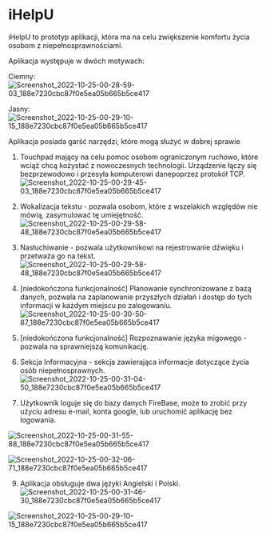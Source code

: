 # iHelpU
iHelpU to prototyp aplikacji, która ma na celu zwiększenie komfortu życia osobom z niepełnosprawnościami.

Aplikacja występuje w dwóch motywach:

Ciemny:
![Screenshot_2022-10-25-00-28-59-03_188e7230cbc87f0e5ea05b665b5ce417](https://user-images.githubusercontent.com/116317390/197642667-ae0248b7-81f0-4354-ac9c-d8cf6cf92156.jpg)

Jasny:
![Screenshot_2022-10-25-00-29-10-15_188e7230cbc87f0e5ea05b665b5ce417](https://user-images.githubusercontent.com/116317390/197642761-268f92f9-b035-4bff-b420-5ee06eee1c0d.jpg)

Aplikacja posiada garść narzędzi, które mogą służyć w dobrej sprawie

1. Touchpad mający na celu pomoc osobom ograniczonym ruchowo, które wciąż chcą kożystać z nowoczesnych technologii.
Urządzenie łączy się bezprzewodowo i przesyła komputerowi danepoprzez protokół TCP.
![Screenshot_2022-10-25-00-29-45-03_188e7230cbc87f0e5ea05b665b5ce417](https://user-images.githubusercontent.com/116317390/197643049-b83a1282-ff75-4208-ac73-1766b379f8a7.jpg)

2. Wokalizacja tekstu - pozwala osobom, które z wszelakich względów nie mówią, zasymulować tę umiejętność.
![Screenshot_2022-10-25-00-29-58-48_188e7230cbc87f0e5ea05b665b5ce417](https://user-images.githubusercontent.com/116317390/197643164-28f0d399-89ce-4a46-a020-20b8623a880c.jpg)

3. Nasłuchiwanie - pozwala użytkownikowi na rejestrowanie dźwięku i przetważa go na tekst.
![Screenshot_2022-10-25-00-29-58-48_188e7230cbc87f0e5ea05b665b5ce417](https://user-images.githubusercontent.com/116317390/197643284-0f9bfa57-5c0a-4a58-a4d1-c8cfac4487a7.jpg)

5. [niedokończona funkcjonalność] Planowanie synchronizowane z bazą danych, pozwala na zaplanowanie przyszłych działań i dostęp do tych informacji w każdym miejscu po zalogowaniu.
![Screenshot_2022-10-25-00-30-50-87_188e7230cbc87f0e5ea05b665b5ce417](https://user-images.githubusercontent.com/116317390/197643399-6f99423f-41ea-4f59-ae78-5717a9a6a4d2.jpg)

6. [niedokończona funkcjonalność] Rozpoznawanie języka migowego - pozwala na sprawniejszą komunikację.

7. Sekcja Informacyjna - sekcja zawierająca informacje dotyczące życia osób niepełnosprawnych.
![Screenshot_2022-10-25-00-31-04-50_188e7230cbc87f0e5ea05b665b5ce417](https://user-images.githubusercontent.com/116317390/197643729-e96f9241-1592-46ee-a9be-31fb5b1f0fe0.jpg)

8. Użytkownik loguje się do bazy danych FireBase, może to zrobić przy użyciu adresu e-mail, konta google, lub uruchomić aplikację bez logowania.

![Screenshot_2022-10-25-00-31-55-88_188e7230cbc87f0e5ea05b665b5ce417](https://user-images.githubusercontent.com/116317390/197643829-d3c011f8-a074-4163-9a3a-9786c81117eb.jpg)

![Screenshot_2022-10-25-00-32-06-71_188e7230cbc87f0e5ea05b665b5ce417](https://user-images.githubusercontent.com/116317390/197643840-a659a704-60e1-42db-a364-22c566008b10.jpg)

9. Aplikacja obsługuje dwa języki Angielski i Polski.
![Screenshot_2022-10-25-00-31-46-30_188e7230cbc87f0e5ea05b665b5ce417](https://user-images.githubusercontent.com/116317390/197643934-8b628c09-03ab-4ef6-9902-10d28d692428.jpg)

![Screenshot_2022-10-25-00-29-10-15_188e7230cbc87f0e5ea05b665b5ce417](https://user-images.githubusercontent.com/116317390/197643954-59a1fc2a-f88a-4c4d-a700-30b00f85004e.jpg)

